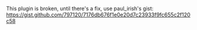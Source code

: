 This plugin is broken, until there's a fix, use paul_irish's gist: https://gist.github.com/797120/7176db676f1e0e20d7c23933f9fc655c2f120c58
